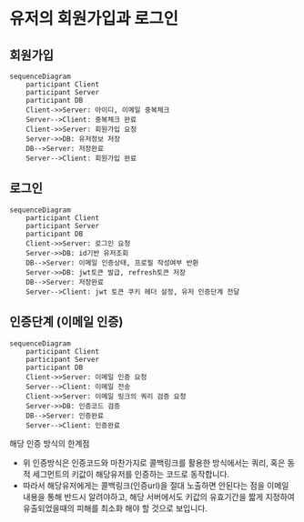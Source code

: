 # 유저의 회원가입과 로그인

## 회원가입

```mermaid
sequenceDiagram
    participant Client
    participant Server
    participant DB
    Client->>Server: 아이디, 이메일 중복체크
    Server-->Client: 중복체크 완료
    Client->>Server: 회원가입 요청
    Server->>DB: 유저정보 저장
    DB-->Server: 저장완료
    Server-->Client: 회원가입 완료
```

## 로그인

```mermaid
sequenceDiagram
    participant Client
    participant Server
    participant DB
    Client->>Server: 로그인 요청
    Server->>DB: id기반 유저조회
    DB-->Server: 이메일 인증상태, 프로필 작성여부 반환
    Server->>DB: jwt토큰 발급, refresh토큰 저장
    DB-->Server: 저장완료
    Server-->Client: jwt 토큰 쿠키 헤더 설정, 유저 인증단계 전달
```

## 인증단계 (이메일 인증)

```mermaid
sequenceDiagram
    participant Client
    participant Server
    participant DB
    Client->>Server: 이메일 인증 요청
    Server-->Client: 이메일 전송
    Client->>Server: 이메일 링크의 쿼리 검증 요청
    Server->>DB: 인증코드 검증
    DB-->Server: 인증완료
    Server-->Client: 인증완료
```

해당 인증 방식의 한계점

- 위 인증방식은 인증코드와 마찬가지로 콜백링크를 활용한 방식에서는 쿼리, 혹은 동적 세그먼트의 키값이 해당유저를 인증하는 코드로 동작합니다.
- 따라서 해당유저에게는 콜백링크(인증url)을 절대 노출하면 안된다는 점을 이메일 내용을 통해 반드시 알려야하고, 해당 서버에서도 키값의 유효기간을 짧게 지정하여 유출되었을때의 피해를 최소화 해야 할 것으로 보입니다.
